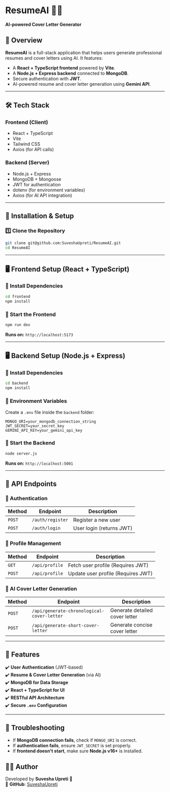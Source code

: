 

# ResumeAI 📝🚀
**AI-powered Cover Letter Generator**

## **📌 Overview**
**ResumeAI** is a full-stack application that helps users generate professional resumes and cover letters using AI. It features:
- A **React + TypeScript frontend** powered by **Vite**.
- A **Node.js + Express backend** connected to **MongoDB**.
- Secure authentication with **JWT**.
- AI-powered resume and cover letter generation using **Gemini API**.

---

## **🛠 Tech Stack**
### **Frontend (Client)**
- React + TypeScript
- Vite
- Tailwind CSS
- Axios (for API calls)

### **Backend (Server)**
- Node.js + Express
- MongoDB + Mongoose
- JWT for authentication
- dotenv (for environment variables)
- Axios (for AI API integration)

---

## **🚀 Installation & Setup**
### **1️⃣ Clone the Repository**
```bash
git clone git@github.com:SuveshaUpreti/ResumeAI.git
cd ResumeAI
```

---

## **🖥️ Frontend Setup (React + TypeScript)**
### **📌 Install Dependencies**
```bash
cd frontend
npm install
```
### **🔧 Start the Frontend**
```bash
npm run dev
```
**Runs on:** `http://localhost:5173`

---

## **🖥️ Backend Setup (Node.js + Express)**
### **📌 Install Dependencies**
```bash
cd backend
npm install
```
### **🔑 Environment Variables**
Create a `.env` file inside the `backend` folder:
```
MONGO_URI=your_mongodb_connection_string
JWT_SECRET=your_secret_key
GEMINI_API_KEY=your_gemini_api_key
```

### **🚀 Start the Backend**
```bash
node server.js
```
**Runs on:** `http://localhost:5001`

---

## **📡 API Endpoints**
### **🔹 Authentication**
| Method | Endpoint | Description |
|--------|---------|-------------|
| `POST` | `/auth/register` | Register a new user |
| `POST` | `/auth/login` | User login (returns JWT) |

### **🔹 Profile Management**
| Method | Endpoint | Description |
|--------|---------|-------------|
| `GET` | `/api/profile` | Fetch user profile (Requires JWT) |
| `POST` | `/api/profile` | Update user profile (Requires JWT) |

### **🔹 AI Cover Letter Generation**
| Method | Endpoint | Description |
|--------|---------|-------------|
| `POST` | `/api/generate-chronological-cover-letter` | Generate detailed cover letter |
| `POST` | `/api/generate-short-cover-letter` | Generate concise cover letter |

---

## **🎯 Features**
✔️ **User Authentication** (JWT-based)  
✔️ **Resume & Cover Letter Generation** (via AI)  
✔️ **MongoDB for Data Storage**  
✔️ **React + TypeScript for UI**  
✔️ **RESTful API Architecture**  
✔️ **Secure `.env` Configuration**  

---

## **🐛 Troubleshooting**
- If **MongoDB connection fails**, check if `MONGO_URI` is correct.
- If **authentication fails**, ensure `JWT_SECRET` is set properly.
- If **frontend doesn't start**, make sure **Node.js v16+** is installed.



## **👨‍💻 Author**
Developed by **Suvesha Upreti** 🚀  
🔗 **GitHub**: [SuveshaUpreti](https://github.com/SuveshaUpreti)  

